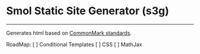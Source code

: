 # Smol Static Site Generator (s3g)
----

Generates html based on [CommonMark standards](https://spec.commonmark.org/0.30).


RoadMap:
  [ ] Conditional Templates
  [ ] CSS
  [ ] MathJax
